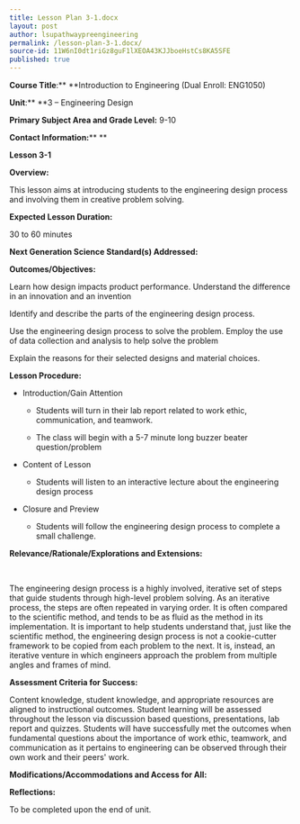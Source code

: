 ```yaml
---
title: Lesson Plan 3-1.docx
layout: post
author: lsupathwaypreengineering
permalink: /lesson-plan-3-1.docx/
source-id: 11W6nI0dt1riGz8guF1lXEOA43KJJboeHstCs8KA5SFE
published: true
---
```

**Course Title**:** **Introduction to Engineering (Dual Enroll: ENG1050)

**Unit**:** **3 – Engineering Design

**Primary Subject Area and Grade Level:** 9-10

**Contact Information:**** **

**Lesson ****3****-1**

**Overview:**

This lesson aims at introducing students to the engineering design process and involving them in creative problem solving.

**Expected Lesson Duration:**

30 to 60 minutes

**Next Generation Science Standard(s) Addressed:**

**Outcomes/Objectives:**

Learn how design impacts product performance.Understand the difference in an innovation and an invention

Identify and describe the parts of the engineering design process.

Use the engineering design process to solve the problem.Employ the use of data collection and analysis to help solve the problem

Explain the reasons for their selected designs and material choices.

**Lesson Procedure:**

* Introduction/Gain Attention

    * Students will turn in their lab report related to work ethic, communication, and teamwork.

    * The class will begin with a 5-7 minute long buzzer beater question/problem

* Content of Lesson

    * Students will listen to an interactive lecture about the engineering design process

* Closure and Preview

    * Students will follow the engineering design process to complete a small challenge.

**Relevance/Rationale/Explorations and Extensions:**

                                           	

The engineering design process is a highly involved, iterative set of steps that guide students through high-level problem solving. As an iterative process, the steps are often repeated in varying order. It is often compared to the scientific method, and tends to be as fluid as the method in its implementation. It is important to help students understand that, just like the scientific method, the engineering design process is not a cookie-cutter framework to be copied from each problem to the next. It is, instead, an iterative venture in which engineers approach the problem from multiple angles and frames of mind. 

**Assessment Criteria for Success:**

Content knowledge, student knowledge, and appropriate resources are aligned to instructional outcomes. Student learning will be assessed throughout the lesson via discussion based questions, presentations, lab report and quizzes. Students will have successfully met the outcomes when fundamental questions about the importance of work ethic, teamwork, and communication as it pertains to engineering can be observed through their own work and their peers' work.  

**Modifications/Accommodations and Access for All:**

**Reflections:**

To be completed upon the end of unit.

